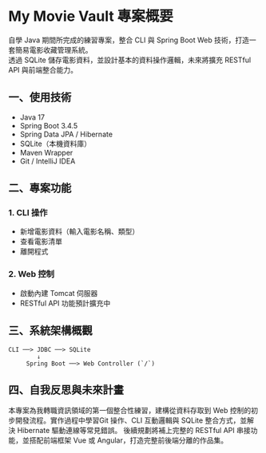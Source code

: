 # My Movie Vault 專案概要

自學 Java 期間所完成的練習專案，整合 CLI 與 Spring Boot Web 技術，打造一套簡易電影收藏管理系統。  
透過 SQLite 儲存電影資料，並設計基本的資料操作邏輯，未來將擴充 RESTful API 與前端整合能力。

## 一、使用技術

- Java 17
- Spring Boot 3.4.5
- Spring Data JPA / Hibernate
- SQLite（本機資料庫）
- Maven Wrapper
- Git / IntelliJ IDEA

## 二、專案功能

### 1. CLI 操作
- 新增電影資料（輸入電影名稱、類型）
- 查看電影清單
- 離開程式

### 2. Web 控制
- 啟動內建 Tomcat 伺服器
- RESTful API 功能預計擴充中

## 三、系統架構概觀

```
CLI ──> JDBC ──> SQLite
        ↓
     Spring Boot ──> Web Controller (`/`)
```


## 四、自我反思與未來計畫

本專案為我轉職資訊領域的第一個整合性練習，建構從資料存取到 Web 控制的初步開發流程。實作過程中學習Git 操作、CLI 互動邏輯與 SQLite 整合方式，並解決 Hibernate 驅動連線等常見錯誤。
後續規劃將補上完整的 RESTful API 串接功能，並搭配前端框架 Vue 或 Angular，打造完整前後端分離的作品集。
